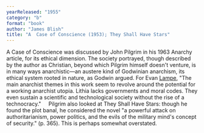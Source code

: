 ```yaml
---
yearReleased: "1955"
category: "b"
format: "book"
author: "James Blish"
title: "A  Case of Conscience (1953); They Shall Have Stars"
---
```

A Case of Conscience was discussed by John Pilgrim in his 1963 Anarchy article, for its ethical dimension. The society portrayed, though described by the author as Christian,  beyond which Pilgrim himself doesn't venture,  is in many ways anarchistic—an austere kind of Godwinian anarchism, its ethical system rooted in nature, as Godwin argued.  For Evan <a href="http://tashqueedagg.wordpress.com/2013/02/01/james-blish-a-case-of-conscience-1958/"> Lampe</a>, "The main anarchist themes in this work seem to revolve around the  potential for a working anarchist utopia. Lithia lacks governments and moral  codes. They even sustain a scientific and technological society without the rise  of a technocracy."
    Pilgrim also looked at They Shall Have Stars: though he found the plot banal, he considered the novel  "a powerful attack on authoritarianism, power politics, and the evils of the military mind's concept of security." (p. 365). This is perhaps somewhat overstated.